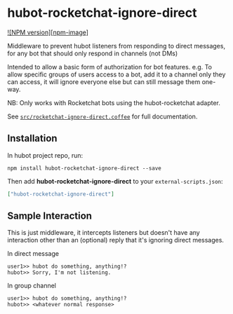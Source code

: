 # hubot-rocketchat-ignore-direct
[![NPM version][npm-image]][npm-url]

Middleware to prevent hubot listeners from responding to direct messages, for any bot that should only respond in channels (not DMs)

Intended to allow a basic form of authorization for bot features.
e.g. To allow specific groups of users access to a bot, add it to a channel only they can access, it will ignore everyone else but can still message them one-way.

NB: Only works with Rocketchat bots using the hubot-rocketchat adapter.

See [`src/rocketchat-ignore-direct.coffee`](src/rocketchat-ignore-direct.coffee) for full documentation.

## Installation

In hubot project repo, run:

`npm install hubot-rocketchat-ignore-direct --save`

Then add **hubot-rocketchat-ignore-direct** to your `external-scripts.json`:

```json
["hubot-rocketchat-ignore-direct"]
```

## Sample Interaction

This is just middleware, it intercepts listeners but doesn't have any interaction other than an (optional) reply that it's ignoring direct messages.

In direct message

```
user1>> hubot do something, anything!?
hubot>> Sorry, I'm not listening.
```

In group channel

```
user1>> hubot do something, anything!?
hubot>> <whatever normal response>
```

[npm-url]: https://npmjs.org/package/hubot-rocketchat-ignore-direct
